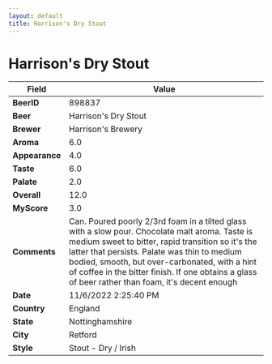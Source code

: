```yaml
---
layout: default
title: Harrison's Dry Stout
---
```


# Harrison's Dry Stout

| Field         | Value     |
|---------------|-----------|
| **BeerID** | 898837 |
| **Beer** | Harrison's Dry Stout |
| **Brewer** | Harrison&#39;s Brewery |
| **Aroma** | 6.0 |
| **Appearance** | 4.0 |
| **Taste** | 6.0 |
| **Palate** | 2.0 |
| **Overall** | 12.0 |
| **MyScore** | 3.0 |
| **Comments** | Can. Poured poorly 2/3rd foam in a tilted glass with a slow pour. Chocolate malt aroma. Taste is medium sweet to bitter, rapid transition so it's the latter that persists. Palate was thin to medium bodied, smooth, but over-carbonated, with a hint of coffee in the bitter finish. If one obtains a glass of beer rather than foam, it's decent enough |
| **Date** | 11/6/2022 2:25:40 PM |
| **Country** | England |
| **State** | Nottinghamshire |
| **City** | Retford |
| **Style** | Stout - Dry / Irish |
